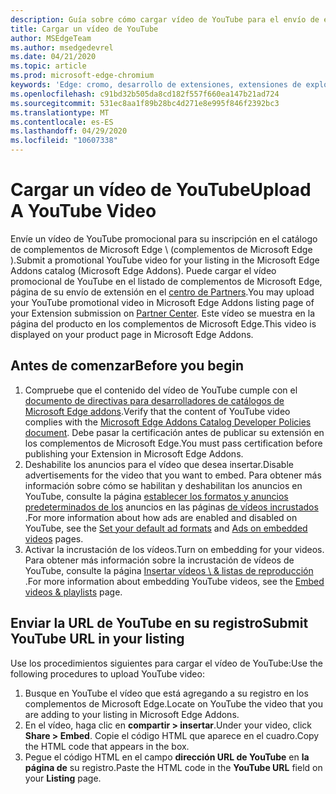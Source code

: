 ```yaml
---
description: Guía sobre cómo cargar vídeo de YouTube para el envío de extensiones.
title: Cargar un vídeo de YouTube
author: MSEdgeTeam
ms.author: msedgedevrel
ms.date: 04/21/2020
ms.topic: article
ms.prod: microsoft-edge-chromium
keywords: 'Edge: cromo, desarrollo de extensiones, extensiones de explorador, complementos, centro de Partners, desarrollador'
ms.openlocfilehash: c91bd32b505da8cd182f557f660ea147b21ad724
ms.sourcegitcommit: 531ec8aa1f89b28bc4d271e8e995f846f2392bc3
ms.translationtype: MT
ms.contentlocale: es-ES
ms.lasthandoff: 04/29/2020
ms.locfileid: "10607338"
---
```

# <span data-ttu-id="57f69-104">Cargar un vídeo de YouTube</span><span class="sxs-lookup"><span data-stu-id="57f69-104">Upload A YouTube Video</span></span>  

<span data-ttu-id="57f69-105">Envíe un vídeo de YouTube promocional para su inscripción en el catálogo de complementos de Microsoft Edge \ (complementos de Microsoft Edge \).</span><span class="sxs-lookup"><span data-stu-id="57f69-105">Submit a promotional YouTube video for your listing in the Microsoft Edge Addons catalog \(Microsoft Edge Addons\).</span></span>  <span data-ttu-id="57f69-106">Puede cargar el vídeo promocional de YouTube en el listado de complementos de Microsoft Edge, página de su envío de extensión en el [centro de Partners][MicrosoftPartnerCenter].</span><span class="sxs-lookup"><span data-stu-id="57f69-106">You may upload your YouTube promotional video in Microsoft Edge Addons listing page of your Extension submission on [Partner Center][MicrosoftPartnerCenter].</span></span>  <span data-ttu-id="57f69-107">Este vídeo se muestra en la página del producto en los complementos de Microsoft Edge.</span><span class="sxs-lookup"><span data-stu-id="57f69-107">This video is displayed on your product page in Microsoft Edge Addons.</span></span>  

## <span data-ttu-id="57f69-108">Antes de comenzar</span><span class="sxs-lookup"><span data-stu-id="57f69-108">Before you begin</span></span>  

1.  <span data-ttu-id="57f69-109">Compruebe que el contenido del vídeo de YouTube cumple con el [documento de directivas para desarrolladores de catálogos de Microsoft Edge addons][MicrosoftEdgeAddonsCatalogDeveloperPolicies].</span><span class="sxs-lookup"><span data-stu-id="57f69-109">Verify that the content of YouTube video complies with the [Microsoft Edge Addons Catalog Developer Policies document][MicrosoftEdgeAddonsCatalogDeveloperPolicies].</span></span>  <span data-ttu-id="57f69-110">Debe pasar la certificación antes de publicar su extensión en los complementos de Microsoft Edge.</span><span class="sxs-lookup"><span data-stu-id="57f69-110">You must pass certification before publishing your Extension in Microsoft Edge Addons.</span></span>  
1.  <span data-ttu-id="57f69-111">Deshabilite los anuncios para el vídeo que desea insertar.</span><span class="sxs-lookup"><span data-stu-id="57f69-111">Disable advertisements for the video that you want to embed.</span></span>  <span data-ttu-id="57f69-112">Para obtener más información sobre cómo se habilitan y deshabilitan los anuncios en YouTube, consulte la página [establecer los formatos y anuncios predeterminados de los][GoogleYoutubeAnswer2531367Topic7072227] anuncios en las páginas [de vídeos incrustados][GoogleYoutubeAnswer132596] .</span><span class="sxs-lookup"><span data-stu-id="57f69-112">For more information about how ads are enabled and disabled on YouTube, see the [Set your default ad formats][GoogleYoutubeAnswer2531367Topic7072227] and [Ads on embedded videos][GoogleYoutubeAnswer132596] pages.</span></span>  
1.  <span data-ttu-id="57f69-113">Activar la incrustación de los vídeos.</span><span class="sxs-lookup"><span data-stu-id="57f69-113">Turn on embedding for your videos.</span></span>  <span data-ttu-id="57f69-114">Para obtener más información sobre la incrustación de vídeos de YouTube, consulte la página [Insertar vídeos \ & listas de reproducción][GoogleYoutubeAnswer171780] .</span><span class="sxs-lookup"><span data-stu-id="57f69-114">For more information about embedding YouTube videos, see the [Embed videos \& playlists][GoogleYoutubeAnswer171780] page.</span></span>  

## <span data-ttu-id="57f69-115">Enviar la URL de YouTube en su registro</span><span class="sxs-lookup"><span data-stu-id="57f69-115">Submit YouTube URL in your listing</span></span>  

<span data-ttu-id="57f69-116">Use los procedimientos siguientes para cargar el vídeo de YouTube:</span><span class="sxs-lookup"><span data-stu-id="57f69-116">Use the following procedures to upload YouTube video:</span></span>  

1.  <span data-ttu-id="57f69-117">Busque en YouTube el vídeo que está agregando a su registro en los complementos de Microsoft Edge.</span><span class="sxs-lookup"><span data-stu-id="57f69-117">Locate on YouTube the video that you are adding to your listing in Microsoft Edge Addons.</span></span>  
1.  <span data-ttu-id="57f69-118">En el vídeo, haga clic en **compartir > insertar**.</span><span class="sxs-lookup"><span data-stu-id="57f69-118">Under your video, click **Share > Embed**.</span></span>  <span data-ttu-id="57f69-119">Copie el código HTML que aparece en el cuadro.</span><span class="sxs-lookup"><span data-stu-id="57f69-119">Copy the HTML code that appears in the box.</span></span>  
1.  <span data-ttu-id="57f69-120">Pegue el código HTML en el campo **dirección URL de YouTube** en **la página de** su registro.</span><span class="sxs-lookup"><span data-stu-id="57f69-120">Paste the HTML code in the **YouTube URL** field on your **Listing** page.</span></span>  

<!-- image links -->  

<!-- links -->  

[MicrosoftEdgeAddonsCatalogDeveloperPolicies]: ../store-policies/developer-policies.md "Directivas para desarrolladores de catálogos de Microsoft Edge addons | Microsoft docs"  

[GoogleYoutubeAnswer2531367Topic7072227]: https://support.google.com/youtube/answer/2531367?ref_topic=7072227 "Establecer los formatos de anuncio predeterminados para la ayuda de YouTube"  
[GoogleYoutubeAnswer132596]: https://support.google.com/youtube/answer/132596 "Anuncios en vídeos insertados: ayuda de YouTube"  
[GoogleYoutubeAnswer171780]: https://support.google.com/youtube/answer/171780 "Insertar vídeos \ & listas de reproducción-ayuda de YouTube"  

[MicrosoftPartnerCenter]: https://partner.microsoft.com/dashboard/microsoftedge/public/login?ref=dd "Centro de socios"  
